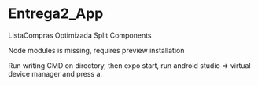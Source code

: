 # Entrega2_App
ListaCompras Optimizada Split Components

Node modules is missing, requires preview installation

Run writing CMD on directory, then expo start, run android studio => virtual device manager and press a.
